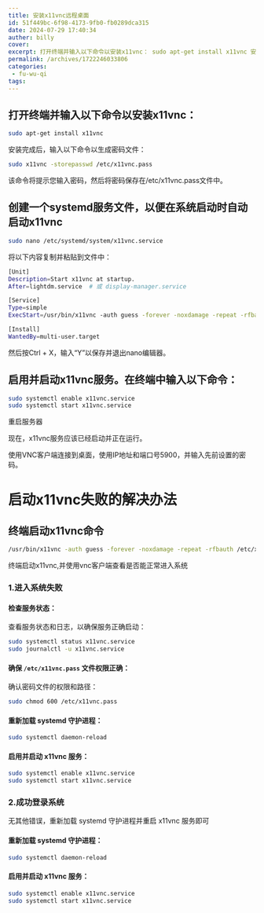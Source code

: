 ```yaml
---
title: 安装x11vnc远程桌面
id: 51f449bc-6f98-4173-9fb0-fb0289dca315
date: 2024-07-29 17:40:34
auther: billy
cover: 
excerpt: 打开终端并输入以下命令以安装x11vnc： sudo apt-get install x11vnc 安装完成后，输入以下命令以生成密码
permalink: /archives/1722246033806
categories:
 - fu-wu-qi
tags: 
---
```



## 打开终端并输入以下命令以安装x11vnc：

```bash
sudo apt-get install x11vnc
```

安装完成后，输入以下命令以生成密码文件：

```bash
sudo x11vnc -storepasswd /etc/x11vnc.pass
```

该命令将提示您输入密码，然后将密码保存在/etc/x11vnc.pass文件中。

## 创建一个systemd服务文件，以便在系统启动时自动启动x11vnc

```bash
sudo nano /etc/systemd/system/x11vnc.service
```

将以下内容复制并粘贴到文件中：

```bash
[Unit]
Description=Start x11vnc at startup.
After=lightdm.service  # 或 display-manager.service

[Service]
Type=simple
ExecStart=/usr/bin/x11vnc -auth guess -forever -noxdamage -repeat -rfbauth /etc/x11vnc.pass -rfbport 5900 -shared

[Install]
WantedBy=multi-user.target
```

然后按Ctrl + X，输入“Y”以保存并退出nano编辑器。

## 启用并启动x11vnc服务。在终端中输入以下命令：

```bash
sudo systemctl enable x11vnc.service 
sudo systemctl start x11vnc.service
```

重启服务器

现在，x11vnc服务应该已经启动并正在运行。

使用VNC客户端连接到桌面，使用IP地址和端口号5900，并输入先前设置的密码。

# 启动x11vnc失败的解决办法

## 终端启动x11vnc命令

```bash
/usr/bin/x11vnc -auth guess -forever -noxdamage -repeat -rfbauth /etc/x11vnc.pass -rfbport 5900 -shared
```

终端启动x11vnc,并使用vnc客户端查看是否能正常进入系统

### 1.进入系统失败

#### **检查服务状态**：

查看服务状态和日志，以确保服务正确启动：

```bash
sudo systemctl status x11vnc.service
sudo journalctl -u x11vnc.service
```

#### **确保** `/etc/x11vnc.pass` 文件权限正确：

确认密码文件的权限和路径：

```bash
sudo chmod 600 /etc/x11vnc.pass
```

#### **重新加载 systemd 守护进程**：

```bash
sudo systemctl daemon-reload
```

#### **启用并启动 x11vnc 服务**：

```bash
sudo systemctl enable x11vnc.service
sudo systemctl start x11vnc.service
```

### 2.成功登录系统

无其他错误，重新加载 systemd 守护进程并重启 x11vnc 服务即可

#### **重新加载 systemd 守护进程**：

```bash
sudo systemctl daemon-reload
```

#### **启用并启动 x11vnc 服务**：

```bash
sudo systemctl enable x11vnc.service
sudo systemctl start x11vnc.service
```